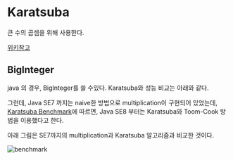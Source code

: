 # Karatsuba

큰 수의 곱셈을 위해 사용한다.

[위키참고](https://ko.wikipedia.org/wiki/%EC%B9%B4%EB%9D%BC%EC%B6%94%EB%B0%94_%EC%95%8C%EA%B3%A0%EB%A6%AC%EC%A6%98#.EC.95.8C.EA.B3.A0.EB.A6.AC.EC.A6.98)


## BigInteger

java 의 경우, BigInteger를 쓸 수있다. Karatsuba와 성능 비교는 아래와 같다.

그런데, Java SE7 까지는 naive한 방법으로 multiplication이 구현되어 있었는데,
[Karatsuba Benchmark](https://www.nayuki.io/page/karatsuba-multiplication)에 따르면,
Java SE8 부터는 Karatsuba와 Toom-Cook 방법을 이용했다고 한다.

아래 그림은 SE7까지의 multiplication과 Karatsuba 알고리즘과 비교한 것이다.

![benchmark](https://www.nayuki.io/res/karatsuba-multiplication/benchmark.png)